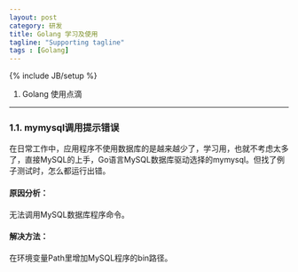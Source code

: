 ```yaml
---
layout: post
category: 研发
title: Golang 学习及使用
tagline: "Supporting tagline"
tags : [Golang]
---
```

{% include JB/setup %}

1. Golang 使用点滴
------------------------

### 1.1. mymysql调用提示错误

在日常工作中，应用程序不使用数据库的是越来越少了，学习用，也就不考虑太多了，直接MySQL的上手，Go语言MySQL数据库驱动选择的mymysql。但找了例子测试时，怎么都运行出错。

#### 原因分析：

无法调用MySQL数据库程序命令。

#### 解决方法：

在环境变量Path里增加MySQL程序的bin路径。
